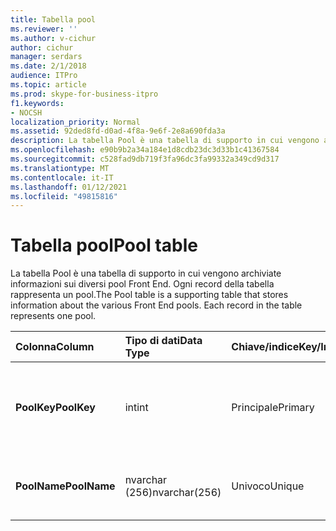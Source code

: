 ```yaml
---
title: Tabella pool
ms.reviewer: ''
ms.author: v-cichur
author: cichur
manager: serdars
ms.date: 2/1/2018
audience: ITPro
ms.topic: article
ms.prod: skype-for-business-itpro
f1.keywords:
- NOCSH
localization_priority: Normal
ms.assetid: 92ded8fd-d0ad-4f8a-9e6f-2e8a690fda3a
description: La tabella Pool è una tabella di supporto in cui vengono archiviate informazioni sui diversi pool Front End. Ogni record della tabella rappresenta un pool.
ms.openlocfilehash: e90b9b2a34a184e1d8cdb23dc3d33b1c41367584
ms.sourcegitcommit: c528fad9db719f3fa96dc3fa99332a349cd9d317
ms.translationtype: MT
ms.contentlocale: it-IT
ms.lasthandoff: 01/12/2021
ms.locfileid: "49815816"
---
```

# <a name="pool-table"></a><span data-ttu-id="02794-104">Tabella pool</span><span class="sxs-lookup"><span data-stu-id="02794-104">Pool table</span></span>
 
<span data-ttu-id="02794-p102">La tabella Pool è una tabella di supporto in cui vengono archiviate informazioni sui diversi pool Front End. Ogni record della tabella rappresenta un pool.</span><span class="sxs-lookup"><span data-stu-id="02794-p102">The Pool table is a supporting table that stores information about the various Front End pools. Each record in the table represents one pool.</span></span>
  
|<span data-ttu-id="02794-107">**Colonna**</span><span class="sxs-lookup"><span data-stu-id="02794-107">**Column**</span></span>|<span data-ttu-id="02794-108">**Tipo di dati**</span><span class="sxs-lookup"><span data-stu-id="02794-108">**Data Type**</span></span>|<span data-ttu-id="02794-109">**Chiave/indice**</span><span class="sxs-lookup"><span data-stu-id="02794-109">**Key/Index**</span></span>|<span data-ttu-id="02794-110">**Dettagli**</span><span class="sxs-lookup"><span data-stu-id="02794-110">**Details**</span></span>|
|:-----|:-----|:-----|:-----|
|<span data-ttu-id="02794-111">**PoolKey**</span><span class="sxs-lookup"><span data-stu-id="02794-111">**PoolKey**</span></span> <br/> |<span data-ttu-id="02794-112">int</span><span class="sxs-lookup"><span data-stu-id="02794-112">int</span></span>  <br/> |<span data-ttu-id="02794-113">Principale</span><span class="sxs-lookup"><span data-stu-id="02794-113">Primary</span></span>  <br/> |<span data-ttu-id="02794-114">Numero univoco che identifica il pool.</span><span class="sxs-lookup"><span data-stu-id="02794-114">Unique number identifying this pool.</span></span>  <br/> |
|<span data-ttu-id="02794-115">**PoolName**</span><span class="sxs-lookup"><span data-stu-id="02794-115">**PoolName**</span></span> <br/> |<span data-ttu-id="02794-116">nvarchar (256)</span><span class="sxs-lookup"><span data-stu-id="02794-116">nvarchar(256)</span></span>  <br/> |<span data-ttu-id="02794-117">Univoco</span><span class="sxs-lookup"><span data-stu-id="02794-117">Unique</span></span>  <br/> |<span data-ttu-id="02794-118">Nome di dominio completo del pool.</span><span class="sxs-lookup"><span data-stu-id="02794-118">Pool FQDN.</span></span>  <br/> |
   

